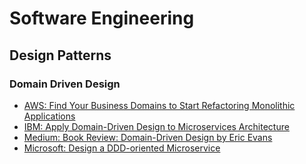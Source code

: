 # Software Engineering

## Design Patterns

### Domain Driven Design

- [AWS: Find Your Business Domains to Start Refactoring Monolithic Applications](https://aws.amazon.com/blogs/mt/find-your-business-domains-to-start-refactoring-monolithic-applications/)
- [IBM: Apply Domain-Driven Design to Microservices Architecture](https://www.ibm.com/garage/method/practices/code/domain-driven-design/)
- [Medium: Book Review: Domain-Driven Design by Eric Evans](https://mattcarroll.medium.com/book-review-domain-driven-design-42c96a75a72)
- [Microsoft: Design a DDD-oriented Microservice](https://learn.microsoft.com/en-us/dotnet/architecture/microservices/microservice-ddd-cqrs-patterns/ddd-oriented-microservice)